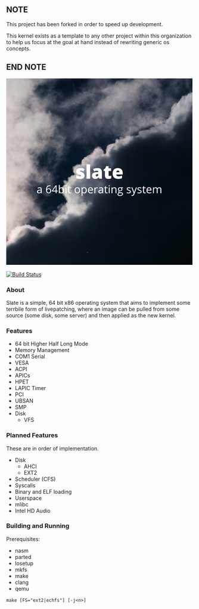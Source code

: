 ## NOTE
This project has been forked in order to speed up development.

This kernel exists as a template to any other project within this organization to help us focus at the goal at hand instead of rewriting generic os concepts.

## END NOTE

![alt text](slate.png "slate")

[![Build Status](https://travis-ci.org/404meemr/slate.svg?branch=master)](https://travis-ci.org/404meemr/slate)

### About
Slate is a simple, 64 bit x86 operating system that aims to implement some terrbile form of livepatching, where an image can be pulled from some source (some disk, some server) and then applied as the new kernel. 

### Features
- 64 bit Higher Half Long Mode
- Memory Management
- COM1 Serial
- VESA
- ACPI
- APICs
- HPET
- LAPIC Timer
- PCI
- UBSAN
- SMP
- Disk
    - VFS

### Planned Features
These are in order of implementation.
- Disk
    - AHCI
    - EXT2
- Scheduler (CFS)
- Syscalls
- Binary and ELF loading
- Userspace
- mlibc
- Intel HD Audio

### Building and Running

Prerequisites:
- nasm
- parted
- losetup
- mkfs
- make
- clang
- qemu

```
make [FS="ext2|echfs"] [-j<n>]
```
